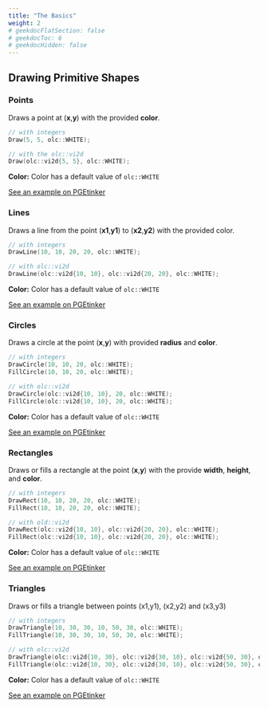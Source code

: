 ```yaml
---
title: "The Basics"
weight: 2
# geekdocFlatSection: false
# geekdocToc: 6
# geekdocHidden: false
---
```


## Drawing Primitive Shapes

### Points

Draws a point at (**x**,**y**) with the provided **color**.

```cpp
// with integers
Draw(5, 5, olc::WHITE);

// with the olc::vi2d
Draw(olc::vi2d{5, 5}, olc::WHITE);
```

**Color:** Color has a default value of ``olc::WHITE``

<a class="gdoc-markdown__link" href="https://pgetinker.com/s/bluvB6PHs4" target="_blank">See an example on PGEtinker</a>

### Lines

Draws a line from the point (**x1**,**y1**) to (**x2**,**y2**) with the provided color.

```cpp
// with integers
DrawLine(10, 10, 20, 20, olc::WHITE);

// with olc::vi2d
DrawLine(olc::vi2d{10, 10}, olc::vi2d{20, 20}, olc::WHITE);
```

**Color:** Color has a default value of ``olc::WHITE``

<a class="gdoc-markdown__link" href="https://pgetinker.com/s/nz1PhTB89Qt" target="_blank">See an example on PGEtinker</a>

### Circles

Draws a circle at the point (**x**,**y**) with provided **radius** and **color**.

```cpp
// with integers
DrawCircle(10, 10, 20, olc::WHITE);
FillCircle(10, 10, 20, olc::WHITE);

// with olc::vi2d
DrawCircle(olc::vi2d{10, 10}, 20, olc::WHITE);
FillCircle(olc::vi2d{10, 10}, 20, olc::WHITE);
```

**Color:** Color has a default value of ``olc::WHITE``

<a class="gdoc-markdown__link" href="https://pgetinker.com/s/LAfpOSplvT6" target="_blank">See an example on PGEtinker</a>

### Rectangles

Draws or fills a rectangle at the point (**x**,**y**) with the provide **width**, **height**, and **color**.

```cpp
// with integers
DrawRect(10, 10, 20, 20, olc::WHITE);
FillRect(10, 10, 20, 20, olc::WHITE);

// with old::vi2d
DrawRect(olc::vi2d{10, 10}, olc::vi2d{20, 20}, olc::WHITE);
FillRect(olc::vi2d{10, 10}, olc::vi2d{20, 20}, olc::WHITE);
```

**Color:** Color has a default value of ``olc::WHITE``

<a class="gdoc-markdown__link" href="https://pgetinker.com/s/IbofyLvSjnQ" target="_blank">See an example on PGEtinker</a>

### Triangles

Draws or fills a triangle between points (x1,y1), (x2,y2) and (x3,y3)

```cpp
// with integers
DrawTriangle(10, 30, 30, 10, 50, 30, olc::WHITE);
FillTriangle(10, 30, 30, 10, 50, 30, olc::WHITE);

// with olc::vi2d
DrawTriangle(olc::vi2d{10, 30}, olc::vi2d{30, 10}, olc::vi2d{50, 30}, olc::WHITE);
FillTriangle(olc::vi2d{10, 30}, olc::vi2d{30, 10}, olc::vi2d{50, 30}, olc::WHITE);
```

**Color:** Color has a default value of ``olc::WHITE``

<a class="gdoc-markdown__link" href="https://pgetinker.com/s/SVZaEo1yFBC" target="_blank">See an example on PGEtinker</a>

